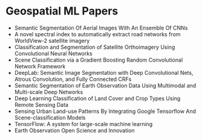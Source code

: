 # Geospatial ML Papers

<ul>

                             

 <li><a target="_blank" href="https://github.com/manjunath5496/Geospatial-ML-Papers/blob/master/g(1).pdf" style="text-decoration:none;">Semantic Segmentation Of Aerial Images With An Ensemble Of CNNs</a></li>

 <li><a target="_blank" href="https://github.com/manjunath5496/Geospatial-ML-Papers/blob/master/g(2).pdf" style="text-decoration:none;">A novel spectral index to automatically extract road networks from WorldView-2 satellite imagery</a></li>

<li><a target="_blank" href="https://github.com/manjunath5496/Geospatial-ML-Papers/blob/master/g(3).pdf" style="text-decoration:none;">Classification and Segmentation of Satellite
Orthoimagery Using Convolutional Neural Networks</a></li>
 <li><a target="_blank" href="https://github.com/manjunath5496/Geospatial-ML-Papers/blob/master/g(4).pdf" style="text-decoration:none;">Scene Classification via a Gradient Boosting Random Convolutional Network Framework</a></li>                              
<li><a target="_blank" href="https://github.com/manjunath5496/Geospatial-ML-Papers/blob/master/g(5).pdf" style="text-decoration:none;">DeepLab: Semantic Image Segmentation with
Deep Convolutional Nets, Atrous Convolution, and Fully Connected CRFs</a></li>
<li><a target="_blank" href="https://github.com/manjunath5496/Geospatial-ML-Papers/blob/master/g(6).pdf" style="text-decoration:none;">Semantic Segmentation of Earth Observation
Data Using Multimodal and Multi-scale Deep Networks</a></li>
 <li><a target="_blank" href="https://github.com/manjunath5496/Geospatial-ML-Papers/blob/master/g(7).pdf" style="text-decoration:none;">Deep Learning Classification of Land Cover and Crop Types Using Remote Sensing Data</a></li>

 <li><a target="_blank" href="https://github.com/manjunath5496/Geospatial-ML-Papers/blob/master/g(8).pdf" style="text-decoration:none;"> Sensing Urban Land-use Patterns By Integrating Google Tensorflow And Scene-classification Models </a></li>
   <li><a target="_blank" href="https://github.com/manjunath5496/Geospatial-ML-Papers/blob/master/g(9).pdf" style="text-decoration:none;">TensorFlow: A system for large-scale machine learning</a></li>
  
   
 <li><a target="_blank" href="https://github.com/manjunath5496/Geospatial-ML-Papers/blob/master/g(10).pdf" style="text-decoration:none;">Earth Observation Open
Science and Innovation </a></li>                              
</ul>

